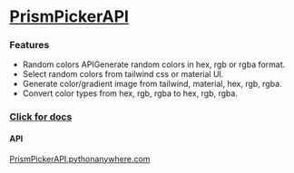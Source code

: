 # [PrismPickerAPI](https://prism-picker-api-c0c9d0a69335.herokuapp.com)

### Features

- Random colors APIGenerate random colors in hex, rgb or rgba format.
- Select random colors from tailwind css or material UI.
- Generate color/gradient image from tailwind, material, hex, rgb, rgba.
- Convert color types from hex, rgb, rgba to hex, rgb, rgba.

  
### [Click for docs](https://prism-picker-api-c0c9d0a69335.herokuapp.com)

#### API
[PrismPickerAPI.pythonanywhere.com](https://prismpickerapi.pythonanywhere.com)
